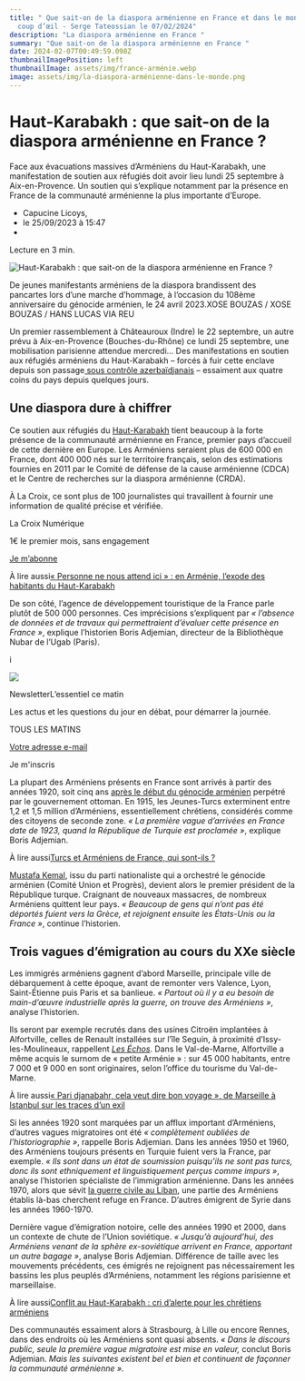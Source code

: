 ```yaml
---
title: " Que sait-on de la diaspora arménienne en France et dans le monde en un
  coup d’œil - Serge Tateossian le 07/02/2024"
description: "La diaspora arménienne en France "
summary: "Que sait-on de la diaspora arménienne en France "
date: 2024-02-07T00:49:59.098Z
thumbnailImagePosition: left
thumbnailImage: assets/img/france-arménie.webp
image: assets/img/la-diaspora-arménienne-dans-le-monde.png
---
```

<!--StartFragment-->

# Haut-Karabakh : que sait-on de la diaspora arménienne en France ?

Face aux évacuations massives d’Arméniens du Haut-Karabakh, une manifestation de soutien aux réfugiés doit avoir lieu lundi 25 septembre à Aix-en-Provence. Un soutien qui s’explique notamment par la présence en France de la communauté arménienne la plus importante d’Europe.

* Capucine Licoys, 
* le 25/09/2023 à 15:47
*

Lecture en 3 min.

![Haut-Karabakh : que sait-on de la diaspora arménienne en France ?](https://i.la-croix.com/729x0/smart/2023/09/25/1201284163/jeunes-manifestants-armeniens-diaspora-brandissent-pancartesdune-marche-dhommage-loccasion-108eme-anniversaire-genocide-armenien-24-avril-2023_0.jpg)

[](<>)

De jeunes manifestants arméniens de la diaspora brandissent des pancartes lors d’une marche d’hommage, à l’occasion du 108ème anniversaire du génocide arménien, le 24 avril 2023.XOSE BOUZAS / XOSE BOUZAS / HANS LUCAS VIA REU



Un premier rassemblement à Châteauroux (Indre) le 22 septembre, un autre prévu à Aix-en-Provence (Bouches-du-Rhône) ce lundi 25 septembre, une mobilisation parisienne attendue mercredi… Des manifestations en soutien aux réfugiés arméniens du Haut-Karabakh – forcés à fuir cette enclave depuis son passage[ sous contrôle azerbaïdjanais](https://www.la-croix.com/international/chute-Haut-Karabakh-armenien-2023-09-20-1201283549) – essaiment aux quatre coins du pays depuis quelques jours.

## Une diaspora dure à chiffrer

Ce soutien aux réfugiés du [Haut-Karabakh](https://www.la-croix.com/international/Nagorno-Nagorny-Haut-Karabakh-bataille-pas-seulement-semantique-2023-09-25-1201284159) tient beaucoup à la forte présence de la communauté arménienne en France, premier pays d’accueil de cette dernière en Europe. Les Arméniens seraient plus de 600 000 en France, dont 400 000 nés sur le territoire français, selon des estimations fournies en 2011 par le Comité de défense de la cause arménienne (CDCA) et le Centre de recherches sur la diaspora arménienne (CRDA).

À La Croix, ce sont plus de 100 journalistes qui travaillent à fournir une information de qualité précise et vérifiée.

La Croix Numérique

1€ le premier mois, sans engagement

[Je m’abonne](https://www.la-croix.com/abonnement)

À lire aussi[« Personne ne nous attend ici » : en Arménie, l’exode des habitants du Haut-Karabakh](https://www.la-croix.com/international/Personne-nous-attend-ici-Armenie-lexode-habitants-Haut-Karabakh-2023-09-25-1201284153)

De son côté, l’agence de développement touristique de la France parle plutôt de 500 000 personnes. Ces imprécisions s’expliquent par *« l’absence de données et de travaux qui permettraient d’évaluer cette présence en France »*, explique l’historien Boris Adjemian, directeur de la Bibliothèque Nubar de l’Ugab (Paris).

i

![](https://www.la-croix.com/build/lacroix/images/essentiel_matin.1c2ba1b6.svg)

NewsletterL’essentiel ce matin

Les actus et les questions du jour en débat, pour démarrer la journée.

TOUS LES MATINS

[Votre adresse e-mail](<mailto:Votre adresse e-mail>)

Je m'inscris

La plupart des Arméniens présents en France sont arrivés à partir des années 1920, soit cinq ans [après le début du génocide arménien](https://www.la-croix.com/culture/Au-bord-leffacement-dAnouche-Kunth-silences-refugies-armeniens-2023-09-10-1201282078) perpétré par le gouvernement ottoman. En 1915, les Jeunes-Turcs exterminent entre 1,2 et 1,5 million d’Arméniens, essentiellement chrétiens, considérés comme des citoyens de seconde zone. *« La première vague d’arrivées en France date de 1923, quand la République de Turquie est proclamée »*, explique Boris Adjemian.

À lire aussi[Turcs et Arméniens de France, qui sont-ils ?](https://www.la-croix.com/Actualite/France/Turcs-et-Armeniens-de-France-qui-sont-ils-2012-01-24-761662)

[Mustafa Kemal](https://www.la-croix.com/Monde/histoire-turquie-erdogan-portrait-hommes-forts-turcs-president-sultan-2023-05-10-1201266721), issu du parti nationaliste qui a orchestré le génocide arménien (Comité Union et Progrès), devient alors le premier président de la République turque. Craignant de nouveaux massacres, de nombreux Arméniens quittent leur pays. *« Beaucoup de gens qui n’ont pas été déportés fuient vers la Grèce, et rejoignent ensuite les États-Unis ou la France »*, continue l’historien.

## Trois vagues d’émigration au cours du XXe siècle

Les immigrés arméniens gagnent d’abord Marseille, principale ville de débarquement à cette époque, avant de remonter vers Valence, Lyon, Saint-Étienne puis Paris et sa banlieue. *« Partout où il y a eu besoin de main-d’œuvre industrielle après la guerre, on trouve des Arméniens »*, analyse l’historien.

Ils seront par exemple recrutés dans des usines Citroën implantées à Alfortville, celles de Renault installées sur l’île Seguin, à proximité d’Issy-les-Moulineaux, rappellent *[Les Échos](https://www.lesechos.fr/pme-regions/ile-de-france/issy-les-moulineaux-la-petite-armenie-des-hauts-de-seine-1779010)*. Dans le Val-de-Marne, Alfortville a même acquis le surnom de « petite Arménie » : sur 45 000 habitants, entre 7 000 et 9 000 en sont originaires, selon l’office du tourisme du Val-de-Marne.

À lire aussi[« Pari djanabahr, cela veut dire bon voyage », de Marseille à Istanbul sur les traces d’un exil](https://www.la-croix.com/France/Pari-djanabahr-cela-veut-dire-bon-voyage-Marseille-Istanbul-traces-dun-exil-2021-07-13-1201166128)

Si les années 1920 sont marquées par un afflux important d’Arméniens, d’autres vagues migratoires ont été *« complètement oubliées de l’historiographie »*, rappelle Boris Adjemian. Dans les années 1950 et 1960, des Arméniens toujours présents en Turquie fuient vers la France, par exemple. *« Ils sont dans un état de soumission puisqu’ils ne sont pas turcs, donc ils sont ethniquement et linguistiquement perçus comme impurs »*, analyse l’historien spécialiste de l’immigration arménienne. Dans les années 1970, alors que sévit [la guerre civile au Liban](https://www.la-croix.com/Monde/Moyen-Orient/Les-disparus-Liban-plaie-ouverte-guerre-civile-2016-08-30-1200785385), une partie des Arméniens établis là-bas cherchent refuge en France. D’autres émigrent de Syrie dans les années 1960-1970.

Dernière vague d’émigration notoire, celle des années 1990 et 2000, dans un contexte de chute de l’Union soviétique. *« Jusqu’à aujourd’hui, des Arméniens venant de la sphère ex-soviétique arrivent en France, apportant un autre bagage »*, analyse Boris Adjemian. Différence de taille avec les mouvements précédents, ces émigrés ne rejoignent pas nécessairement les bassins les plus peuplés d’Arméniens, notamment les régions parisienne et marseillaise.

À lire aussi[Conflit au Haut-Karabakh : cri d’alerte pour les chrétiens arméniens](https://www.la-croix.com/international/Conflit-Haut-Karabakh-cri-dalerte-chretiens-armeniens-2023-09-20-1201283535)

Des communautés essaiment alors à Strasbourg, à Lille ou encore Rennes, dans des endroits où les Arméniens sont quasi absents. *« Dans le discours public, seule la première vague migratoire est mise en valeur,* conclut Boris Adjemian. *Mais les suivantes existent bel et bien et continuent de façonner la communauté arménienne ».*

<!--EndFragment-->